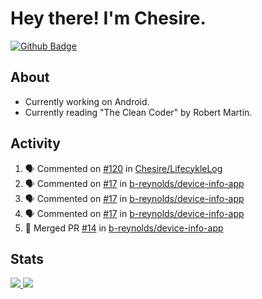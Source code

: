 # Hey there! I'm Chesire.

[![Github Badge](https://img.shields.io/badge/-Github-000?style=flat-square&logo=Github&logoColor=white&link=https://github.com/chesire)](https://github.com/chesire)

## About
<!-- Uses https://github.com/Chesire/natemoo-re -->
* Currently working on Android.
* Currently reading "The Clean Coder" by Robert Martin.
<!--
* Currently listening to: 
<a href="https://natemoo-re-iirbxe7wf.vercel.app/now-playing?open">
    <img src="https://natemoo-re-iirbxe7wf.vercel.app/now-playing" width="256" height="64" alt="Now Playing">
</a>  
-->

## Activity
<!-- Uses https://github.com/jamesgeorge007/github-activity-readme -->
<!--START_SECTION:activity-->
1. 🗣 Commented on [#120](https://github.com/Chesire/LifecykleLog/issues/120) in [Chesire/LifecykleLog](https://github.com/Chesire/LifecykleLog)
2. 🗣 Commented on [#17](https://github.com/b-reynolds/device-info-app/issues/17) in [b-reynolds/device-info-app](https://github.com/b-reynolds/device-info-app)
3. 🗣 Commented on [#17](https://github.com/b-reynolds/device-info-app/issues/17) in [b-reynolds/device-info-app](https://github.com/b-reynolds/device-info-app)
4. 🗣 Commented on [#17](https://github.com/b-reynolds/device-info-app/issues/17) in [b-reynolds/device-info-app](https://github.com/b-reynolds/device-info-app)
5. 🎉 Merged PR [#14](https://github.com/b-reynolds/device-info-app/pull/14) in [b-reynolds/device-info-app](https://github.com/b-reynolds/device-info-app)
<!--END_SECTION:activity-->

## Stats
<a href="https://github-readme-stats.vercel.app/api/top-langs/?username=chesire&theme=tokyonight">
    <img src="https://github-readme-stats.vercel.app/api/top-langs/?username=chesire&layout=compact&theme=tokyonight" >
</a>
<a href="https://github-readme-stats.vercel.app/api?username=chesire&show_icons=true&theme=tokyonight">
    <img src="https://github-readme-stats.vercel.app/api?username=chesire&show_icons=true&theme=tokyonight" >
</a>  

